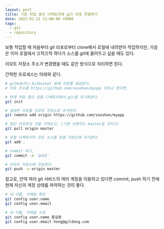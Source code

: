 ```yaml
---
layout: post
title: 기존 작업 중인 디렉토리에 git 리포 연결하기
date: 2022-01-21 11:00:00 +0900
tags:
  - git
  - repository
---
```


보통 작업할 때 처음부터 git 리포로부터 clone해서 로컬에 내려받아 작업하지만, 가끔은 이미 로컬에서 끄적끄적 하다가 소스를 git에 올려두고 싶을 때도 있다.

리모트 저장소 주소가 변경됐을 때도 같은 방식으로 처리하면 된다.

간략한 프로세스는 아래와 같다.

```sh
# github이나 bitbucket 등에 리포를 생성한다.
# 리포 주소를 https://github.com/sasohan/myapp 이라고 한다면,

# 현재 작업 중인 로컬 디렉토리에서 git을 초기화한다.
git init

# 생성한 리포를 리모트 저장소로 추가한다.
git remote add origin https://github.com/sasohan/myapp

# 일단 리모트의 것을 가져오고, (기본 브랜치는 master일 것이고)
git pull origin master

# 로컬 디렉토리의 모든 소스를 로컬 저장소에 추가한다.
git add .

# commit 하고,
git commit -m 'init'

# 리모트 저장소에 전송한다.
git push -u origin master
```

참고로, 만약 여러 git 서비스의 여러 계정을 이용하고 있다면 commit, push 하기 전에 현재 자신의 계정 상태를 파악하는 것이 좋다.

```sh
# 내 이름, 이메일 확인
git config user.name
git config user.email

# 내 이름, 이메일 수정
git config user.name 홍길동
git config user.email hong@gildong.com
```
